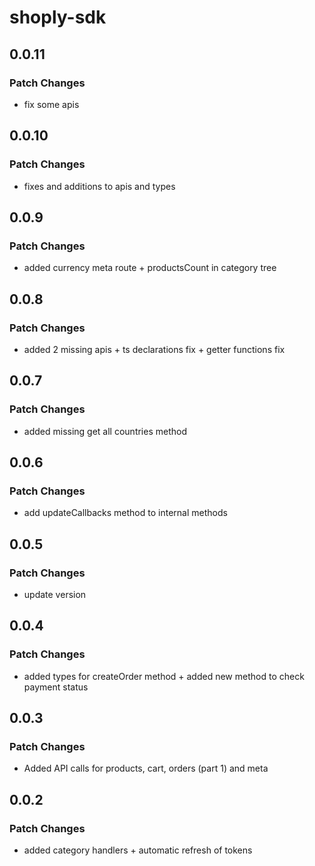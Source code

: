 # shoply-sdk

## 0.0.11

### Patch Changes

- fix some apis

## 0.0.10

### Patch Changes

- fixes and additions to apis and types

## 0.0.9

### Patch Changes

- added currency meta route + productsCount in category tree

## 0.0.8

### Patch Changes

- added 2 missing apis + ts declarations fix + getter functions fix

## 0.0.7

### Patch Changes

- added missing get all countries method

## 0.0.6

### Patch Changes

- add updateCallbacks method to internal methods

## 0.0.5

### Patch Changes

- update version

## 0.0.4

### Patch Changes

- added types for createOrder method + added new method to check payment status

## 0.0.3

### Patch Changes

- Added API calls for products, cart, orders (part 1) and meta

## 0.0.2

### Patch Changes

- added category handlers + automatic refresh of tokens
